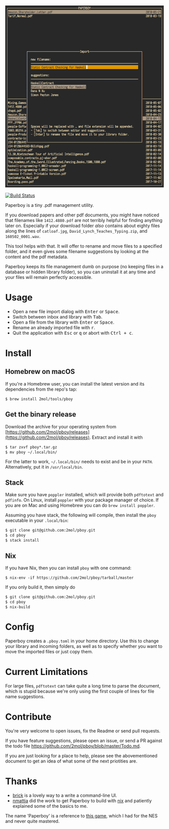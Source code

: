 ![import screen](https://raw.githubusercontent.com/2mol/pboy/master/doc/import.png)

[![Build Status](https://travis-ci.org/2mol/pboy.svg?branch=master)](https://travis-ci.org/2mol/pboy)

Paperboy is a tiny .pdf management utility.

If you download papers and other pdf documents, you might have noticed that filenames like `1412.4880.pdf` are not terribly helpful for finding anything later on. Especially if your download folder _also_ contains about eighty files along the lines of `catloaf.jpg`, `David_Lynch_Teaches_Typing.zip`, and `160502_0001.wav`.

This tool helps with that. It will offer to rename and move files to a specified folder, and it even gives some filename suggestions by looking at the content and the pdf metadata.

Paperboy keeps its file management dumb on purpose (no keeping files in a database or hidden library folder), so you can uninstall it at any time and your files will remain perfectly accessible.

# Usage

- Open a new file import dialog with <kbd>Enter</kbd> or <kbd>Space</kbd>.
- Switch between inbox and library with <kbd>Tab</kbd>.
- Open a file from the library with <kbd>Enter</kbd> or <kbd>Space</kbd>.
- Rename an already imported file with <kbd>r</kbd>.
- Quit the application with <kbd>Esc</kbd> or <kbd>q</kbd> or abort with <kbd>Ctrl + c</kbd>.

# Install

## Homebrew on macOS

If you're a Homebrew user, you can install the latest version and its dependencies from the repo's tap:

```
$ brew install 2mol/tools/pboy
```

## Get the binary release

Download the archive for your operating system from [https://github.com/2mol/pboy/releases](https://github.com/2mol/pboy/releases). Extract and install it with

```
$ tar zxvf pboy*.tar.gz
$ mv pboy ~/.local/bin/
```

For the latter to work, `~/.local/bin/` needs to exist and be in your `PATH`. Alternatively, put it in `/usr/local/bin`.

## Stack

Make sure you have `poppler` installed, which will provide both `pdftotext` and `pdfinfo`. On Linux, install `poppler` with your package manager of choice. If you are on Mac and using Homebrew you can do `brew install poppler`.

Assuming you have stack, the following will compile, then install the `pboy` executable in your `.local/bin`:

```
$ git clone git@github.com:2mol/pboy.git
$ cd pboy
$ stack install
```

## Nix

If you have Nix, then you can install `pboy` with one command:

```
$ nix-env -if https://github.com/2mol/pboy/tarball/master
```

If you only build it, then simply do

```
$ git clone git@github.com:2mol/pboy.git
$ cd pboy
$ nix-build
```

# Config

Paperboy creates a `.pboy.toml` in your home directory. Use this to change your library and incoming folders, as well as to specify whether you want to move the imported files or just copy them.

# Current Limitations

For large files, `pdftotext` can take quite a long time to parse the document, which is stupid because we're only using the first couple of lines for file name suggestions.

# Contribute

You're very welcome to open issues, fix the Readme or send pull requests.

If you have feature suggestions, please open an issue, or send a PR against the todo file https://github.com/2mol/pboy/blob/master/Todo.md.

If you are just looking for a place to help, please see the abovementioned document to get an idea of what some of the next priotities are.

# Thanks

- [brick](https://github.com/jtdaugherty/brick) is a lovely way to a write a command-line UI.
- [nmattia](https://github.com/nmattia) did the work to get Paperboy to build with [nix](https://github.com/NixOS/nix) and patiently explained some of the basics to me.

The name 'Paperboy' is a reference to [this game](https://en.wikipedia.org/wiki/Paperboy_(video_game)), which I had for the NES and never quite mastered.
